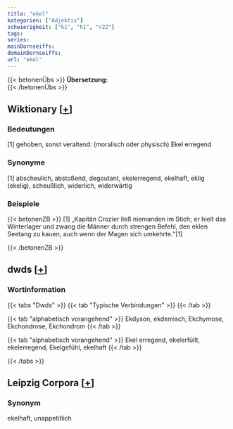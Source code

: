 ```yaml
---
title: "ekel"
kategorien: ["Adjektiv"]
schwierigkeit: ["k1", "h1", "r22"]
tags:
series:
mainDornseiffs:
domainDornseiffs:
url: "ekel"
---
```


{{< betonenÜbs >}}
**Übersetzung:**  
{{< /betonenÜbs >}}

## Wiktionary [[+](https://de.wiktionary.org/wiki/ekel)]

### Bedeutungen
[1] gehoben, sonst veraltend: (moralisch oder physisch) Ekel erregend  

### Synonyme
[1] abscheulich, abstoßend, degoutant, ekelerregend, ekelhaft, eklig (ekelig), scheußlich, widerlich, widerwärtig  

### Beispiele
{{< betonenZB >}}
[1] „Kapitän Crozier ließ niemanden im Stich; er hielt das Winterlager und zwang die Männer durch strengen Befehl, den eklen Seetang zu kauen, auch wenn der Magen sich umkehrte.“[1]  

{{< /betonenZB >}}


## dwds [[+](https://www.dwds.de/wb/ekel)]

### Wortinformation
{{< tabs "Dwds" >}}
{{< tab "Typische Verbindungen" >}}
{{< /tab >}}

{{< tab "alphabetisch vorangehend" >}}
Ekdyson, ekdemisch, Ekchymose, Ekchondrose, Ekchondrom
{{< /tab >}}

{{< tab "alphabetisch vorangehend" >}}
Ekel erregend, ekelerfüllt, ekelerregend, Ekelgefühl, ekelhaft
{{< /tab >}}

{{< /tabs >}}

## Leipzig Corpora [[+](https://corpora.uni-leipzig.de/en/res?word=ekel&corpusId=deu_newscrawl-public_2018)]


### Synonym
ekelhaft, unappetitlich

